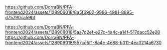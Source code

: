 
https://github.com/DorraBN/PFA-frontend2024/assets/128906018/8a5f6902-9986-4981-8895-d75790ca59b1

https://github.com/DorraBN/PFA-frontend2024/assets/128906018/5aa7d2ef-e27c-4a4c-a14f-517dacc52e28     
https://github.com/DorraBN/PFA-frontend2024/assets/128906018/557cc5f1-8a4e-4e88-b311-4ea3214a6730
